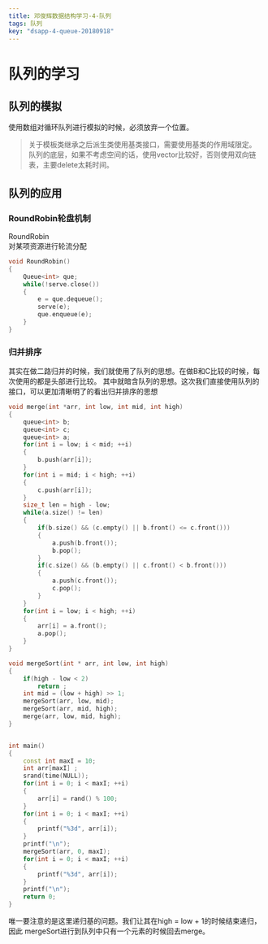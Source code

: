 ```yaml
---
title: 邓俊辉数据结构学习-4-队列
tags: 队列
key: "dsapp-4-queue-20180918"
---
```


# 队列的学习
## 队列的模拟
使用数组对循环队列进行模拟的时候，必须放弃一个位置。<br/> 
<!--more-->

> 关于模板类继承之后派生类使用基类接口，需要使用基类的作用域限定。 <br/> 
> 队列的底层，如果不考虑空间的话，使用vector比较好，否则使用双向链表，主要delete太耗时间。<br/> 
## 队列的应用
### RoundRobin轮盘机制
RoundRobin <br/> 
对某项资源进行轮流分配 <br/> 
```cpp
void RoundRobin()
{
    Queue<int> que;
    while(!serve.close())
    {
        e = que.dequeue();
        serve(e);
        que.enqueue(e);
    }
}
```
### 归并排序
其实在做二路归并的时候，我们就使用了队列的思想。在做B和C比较的时候，每次使用的都是头部进行比较。
其中就暗含队列的思想。这次我们直接使用队列的接口，可以更加清晰明了的看出归并排序的思想
```cpp
void merge(int *arr, int low, int mid, int high)
{
    queue<int> b;
    queue<int> c;
    queue<int> a;
    for(int i = low; i < mid; ++i)
    {
        b.push(arr[i]);
    }
    for(int i = mid; i < high; ++i)
    {
        c.push(arr[i]);
    }
    size_t len = high - low;
    while(a.size() != len)
    {
        if(b.size() && (c.empty() || b.front() <= c.front()))
        {
            a.push(b.front());
            b.pop();
        }
        if(c.size() && (b.empty() || c.front() < b.front()))
        {
            a.push(c.front());
            c.pop();
        }
    }
    for(int i = low; i < high; ++i)
    {
        arr[i] = a.front();
        a.pop();
    }
}

void mergeSort(int * arr, int low, int high)
{
    if(high - low < 2) 
        return ;
    int mid = (low + high) >> 1;
    mergeSort(arr, low, mid);
    mergeSort(arr, mid, high);
    merge(arr, low, mid, high);
}


int main()
{
    const int maxI = 10;
    int arr[maxI] ;
    srand(time(NULL));
    for(int i = 0; i < maxI; ++i)
    {
        arr[i] = rand() % 100;
    }
    for(int i = 0; i < maxI; ++i)
    {
        printf("%3d", arr[i]);
    }
    printf("\n");
    mergeSort(arr, 0, maxI);
    for(int i = 0; i < maxI; ++i)
    {
        printf("%3d", arr[i]);
    }
    printf("\n");
    return 0;
}
```
唯一要注意的是这里递归基的问题。我们让其在high = low + 1的时候结束递归，因此
mergeSort进行到队列中只有一个元素的时候回去merge。
